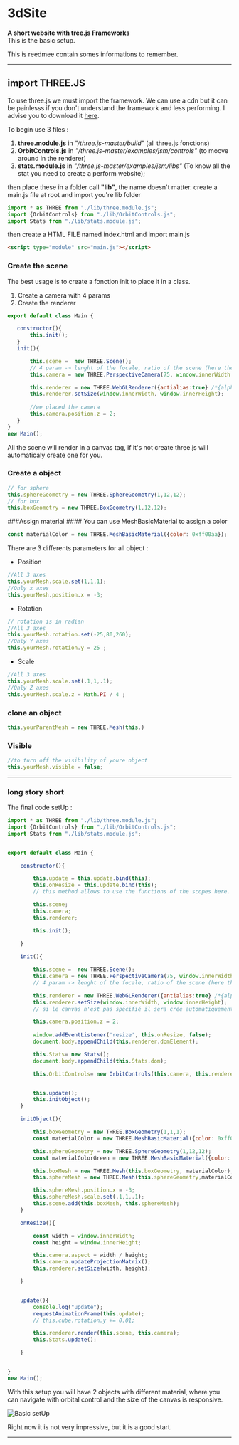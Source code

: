 # 3dSite #
**A short website with tree.js Frameworks**  
This is the basic setup. 
  
This is reedmee contain somes informations to remember.
***


## import THREE.JS ##
To use three.js we must import the framework. We can use a cdn but it can be painlesss if you don't understand the framework and less performing. 
I advise you to download it [here](https://github.com/mrdoob/three.js/archive/master.zip).

To begin use 3 files :

1. **three.module.js** in *"/three.js-master/build"* (all three.js fonctions)
2. **OrbitControls.js** in  *"/three.js-master/examples/jsm/controls"* (to moove around in the renderer)
3. **stats.module.js** in *"/three.js-master/examples/jsm/libs"* (To know all the stat you need to create a perform website);

then place these in a folder call **"lib"**, the name doesn't matter.
create a main.js file at root and import you're lib folder
```js
import * as THREE from "./lib/three.module.js";
import {OrbitControls} from "./lib/OrbitControls.js";
import Stats from "./lib/stats.module.js";
```

then create a HTML FILE named index.html and import main.js
```HTML
<script type="module" src="main.js"></script>
```
### Create the scene ### 

The best usage is to create a fonction init to place it in a class.
    
1. Create a camera with 4 params
2. Create the renderer 
 ```js
export default class Main {

    constructor(){
        this.init();
    }
    init(){

        this.scene =  new THREE.Scene();
        // 4 param -> lenght of the focale, ratio of the scene (here the size of the window), the clayping (what will be calculated in the scene)
        this.camera = new THREE.PerspectiveCamera(75, window.innerWidth / window.innerHeight, .1, 1000);

        this.renderer = new THREE.WebGLRenderer({antialias:true} /*{alpha:true}*/);
        this.renderer.setSize(window.innerWidth, window.innerHeight);
        
        //we placed the camera 
        this.camera.position.z = 2;
    }
}
 new Main();

  ```

All the scene will render in a canvas tag, if it's not create three.js will automaticaly create one for you.


### Create a object ###
 ```js
// for sphere
this.sphereGeometry = new THREE.SphereGeometry(1,12,12);
// for box
this.boxGeometry = new THREE.BoxGeometry(1,12,12);
```
###Assign material ####
You can use MeshBasicMaterial to assign a color
 ```js
const materialColor = new THREE.MeshBasicMaterial({color: 0xff00aa});
```

There are 3 differents parameters for all object :

* Position
```js
//All 3 axes
this.yourMesh.scale.set(1,1,1);
//Only x axes
this.yourMesh.position.x = -3;
```
* Rotation
```js
// rotation is in radian
//All 3 axes
this.yourMesh.rotation.set(-25,80,260);
//Only Y axes
this.yourMesh.rotation.y = 25 ;
```
* Scale
```js
//All 3 axes
this.yourMesh.scale.set(.1,1,.1);
//Only Z axes
this.yourMesh.scale.z = Math.PI / 4 ;
```

### clone an object

```js
this.yourParentMesh = new THREE.Mesh(this.)

```

### Visible

```js
//to turn off the visibility of youre object
this.yourMesh.visible = false;
```

***
### long story short ###
The final code setUp :
```js
import * as THREE from "./lib/three.module.js";
import {OrbitControls} from "./lib/OrbitControls.js";
import Stats from "./lib/stats.module.js";


export default class Main {

    constructor(){

        this.update = this.update.bind(this);
        this.onResize = this.update.bind(this);
        // this method allows to use the functions of the scopes here.

        this.scene;
        this.camera;
        this.renderer;

        this.init();
    
    }

    init(){

        this.scene =  new THREE.Scene();
        this.camera = new THREE.PerspectiveCamera(75, window.innerWidth / window.innerHeight, .1, 1000);
        // 4 param -> lenght of the focale, ratio of the scene (here the size of the window), the clayping (what will be calculated in the scene)

        this.renderer = new THREE.WebGLRenderer({antialias:true} /*{alpha:true}*/);
        this.renderer.setSize(window.innerWidth, window.innerHeight);
        // si le canvas n'est pas spécifié il sera crée automatiquement

        this.camera.position.z = 2;
        
        window.addEventListener('resize', this.onResize, false);
        document.body.appendChild(this.renderer.domElement);

        this.Stats= new Stats();
        document.body.appendChild(this.Stats.dom);

        this.OrbitControls= new OrbitControls(this.camera, this.renderer.domElement);


        this.update();
        this.initObject();
    }

    initObject(){

        this.boxGeometry = new THREE.BoxGeometry(1,1,1);
        const materialColor = new THREE.MeshBasicMaterial({color: 0xff00aa});

        this.sphereGeometry = new THREE.SphereGeometry(1,12,12);
        const materialColorGreen = new THREE.MeshBasicMaterial({color: 0x00ff00});

        this.boxMesh = new THREE.Mesh(this.boxGeometry, materialColor);
        this.sphereMesh = new THREE.Mesh(this.sphereGeometry,materialColorGreen);

        this.sphereMesh.position.x = -3;
        this.sphereMesh.scale.set(.1,1,.1);
        this.scene.add(this.boxMesh, this.sphereMesh);
    }

    onResize(){

        const width = window.innerWidth;
        const height = window.innerHeight;

        this.camera.aspect = width / height;
        this.camera.updateProjectionMatrix();
        this.renderer.setSize(width, height);

    }


    update(){
        console.log("update");
        requestAnimationFrame(this.update);
        // this.cube.rotation.y += 0.01;

        this.renderer.render(this.scene, this.camera);
        this.Stats.update();

    }


}
new Main();


```
With this setup you will have 2 objects with different material, where you can navigate with orbital control and the size of the canvas is responsive.

![Basic setUp](assets/doc/basicSetup.png "basic setup")

Right now it is not very impressive, but it is a good start.

***
